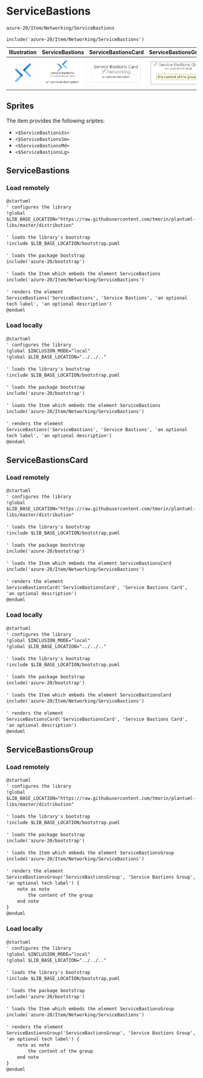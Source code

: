 # ServiceBastions


```text
azure-20/Item/Networking/ServiceBastions
```

```text
include('azure-20/Item/Networking/ServiceBastions')
```



| Illustration | ServiceBastions | ServiceBastionsCard | ServiceBastionsGroup |
| :---: | :---: | :---: | :---: |
| ![illustration for Illustration](../../../azure-20/Item/Networking/ServiceBastions.png) | ![illustration for ServiceBastions](../../../azure-20/Item/Networking/ServiceBastions.Local.png) | ![illustration for ServiceBastionsCard](../../../azure-20/Item/Networking/ServiceBastionsCard.Local.png) | ![illustration for ServiceBastionsGroup](../../../azure-20/Item/Networking/ServiceBastionsGroup.Local.png) |



## Sprites
The item provides the following sriptes:

- `<$ServiceBastionsXs>`
- `<$ServiceBastionsSm>`
- `<$ServiceBastionsMd>`
- `<$ServiceBastionsLg>`





## ServiceBastions

### Load remotely
```plantuml
@startuml
' configures the library
!global $LIB_BASE_LOCATION="https://raw.githubusercontent.com/tmorin/plantuml-libs/master/distribution"

' loads the library's bootstrap
!include $LIB_BASE_LOCATION/bootstrap.puml

' loads the package bootstrap
include('azure-20/bootstrap')

' loads the Item which embeds the element ServiceBastions
include('azure-20/Item/Networking/ServiceBastions')

' renders the element
ServiceBastions('ServiceBastions', 'Service Bastions', 'an optional tech label', 'an optional description')
@enduml
```

### Load locally
```plantuml
@startuml
' configures the library
!global $INCLUSION_MODE="local"
!global $LIB_BASE_LOCATION="../../.."

' loads the library's bootstrap
!include $LIB_BASE_LOCATION/bootstrap.puml

' loads the package bootstrap
include('azure-20/bootstrap')

' loads the Item which embeds the element ServiceBastions
include('azure-20/Item/Networking/ServiceBastions')

' renders the element
ServiceBastions('ServiceBastions', 'Service Bastions', 'an optional tech label', 'an optional description')
@enduml
```

## ServiceBastionsCard

### Load remotely
```plantuml
@startuml
' configures the library
!global $LIB_BASE_LOCATION="https://raw.githubusercontent.com/tmorin/plantuml-libs/master/distribution"

' loads the library's bootstrap
!include $LIB_BASE_LOCATION/bootstrap.puml

' loads the package bootstrap
include('azure-20/bootstrap')

' loads the Item which embeds the element ServiceBastionsCard
include('azure-20/Item/Networking/ServiceBastions')

' renders the element
ServiceBastionsCard('ServiceBastionsCard', 'Service Bastions Card', 'an optional description')
@enduml
```

### Load locally
```plantuml
@startuml
' configures the library
!global $INCLUSION_MODE="local"
!global $LIB_BASE_LOCATION="../../.."

' loads the library's bootstrap
!include $LIB_BASE_LOCATION/bootstrap.puml

' loads the package bootstrap
include('azure-20/bootstrap')

' loads the Item which embeds the element ServiceBastionsCard
include('azure-20/Item/Networking/ServiceBastions')

' renders the element
ServiceBastionsCard('ServiceBastionsCard', 'Service Bastions Card', 'an optional description')
@enduml
```

## ServiceBastionsGroup

### Load remotely
```plantuml
@startuml
' configures the library
!global $LIB_BASE_LOCATION="https://raw.githubusercontent.com/tmorin/plantuml-libs/master/distribution"

' loads the library's bootstrap
!include $LIB_BASE_LOCATION/bootstrap.puml

' loads the package bootstrap
include('azure-20/bootstrap')

' loads the Item which embeds the element ServiceBastionsGroup
include('azure-20/Item/Networking/ServiceBastions')

' renders the element
ServiceBastionsGroup('ServiceBastionsGroup', 'Service Bastions Group', 'an optional tech label') {
    note as note
        the content of the group
    end note
}
@enduml
```

### Load locally
```plantuml
@startuml
' configures the library
!global $INCLUSION_MODE="local"
!global $LIB_BASE_LOCATION="../../.."

' loads the library's bootstrap
!include $LIB_BASE_LOCATION/bootstrap.puml

' loads the package bootstrap
include('azure-20/bootstrap')

' loads the Item which embeds the element ServiceBastionsGroup
include('azure-20/Item/Networking/ServiceBastions')

' renders the element
ServiceBastionsGroup('ServiceBastionsGroup', 'Service Bastions Group', 'an optional tech label') {
    note as note
        the content of the group
    end note
}
@enduml
```

